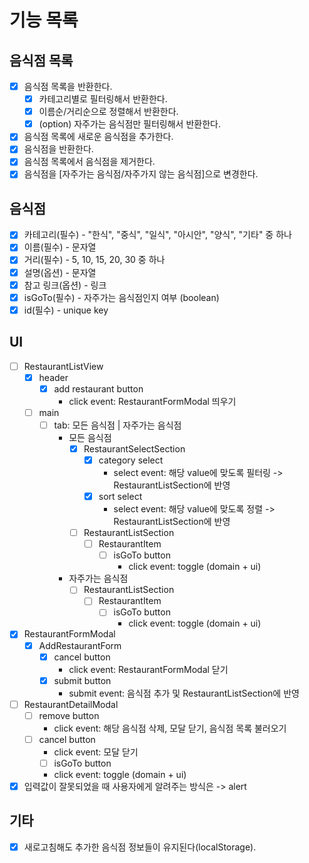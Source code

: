 # 기능 목록

## 음식점 목록

- [x] 음식점 목록을 반환한다.
  - [x] 카테고리별로 필터링해서 반환한다.
  - [x] 이름순/거리순으로 정렬해서 반환한다.
  - [x] (option) 자주가는 음식점만 필터링해서 반환한다.
- [x] 음식점 목록에 새로운 음식점을 추가한다.
- [x] 음식점을 반환한다.
- [x] 음식점 목록에서 음식점을 제거한다.
- [x] 음식점을 [자주가는 음식점/자주가지 않는 음식점]으로 변경한다.

## 음식점

- [x] 카테고리(필수) - "한식", "중식", "일식", "아시안", "양식", "기타" 중 하나
- [x] 이름(필수) - 문자열
- [x] 거리(필수) - 5, 10, 15, 20, 30 중 하나
- [x] 설명(옵션) - 문자열
- [x] 참고 링크(옵션) - 링크
- [x] isGoTo(필수) - 자주가는 음식점인지 여부 (boolean)
- [x] id(필수) - unique key

## UI

- [ ] RestaurantListView
  - [x] header
    - [x] add restaurant button
      - click event: RestaurantFormModal 띄우기
  - [ ] main
    - [ ] tab: 모든 음식점 | 자주가는 음식점
      - 모든 음식점
        - [x] RestaurantSelectSection
          - [x] category select
            - select event: 해당 value에 맞도록 필터링 -> RestaurantListSection에 반영
          - [x] sort select
            - select event: 해당 value에 맞도록 정렬 -> RestaurantListSection에 반영
        - [ ] RestaurantListSection
          - [ ] RestaurantItem
            - [ ] isGoTo button
              - click event: toggle (domain + ui)
      - 자주가는 음식점
        - [ ] RestaurantListSection
          - [ ] RestaurantItem
            - [ ] isGoTo button
              - click event: toggle (domain + ui)
- [x] RestaurantFormModal
  - [x] AddRestaurantForm
    - [x] cancel button
      - click event: RestaurantFormModal 닫기
    - [x] submit button
      - submit event: 음식점 추가 및 RestaurantListSection에 반영
- [ ] RestaurantDetailModal
  - [ ] remove button
    - click event: 해당 음식점 삭제, 모달 닫기, 음식점 목록 불러오기
  - [ ] cancel button
    - click event: 모달 닫기
    - [ ] isGoTo button
    - click event: toggle (domain + ui)
- [x] 입력값이 잘못되었을 때 사용자에게 알려주는 방식은 -> alert

## 기타

- [x] 새로고침해도 추가한 음식점 정보들이 유지된다(localStorage).
